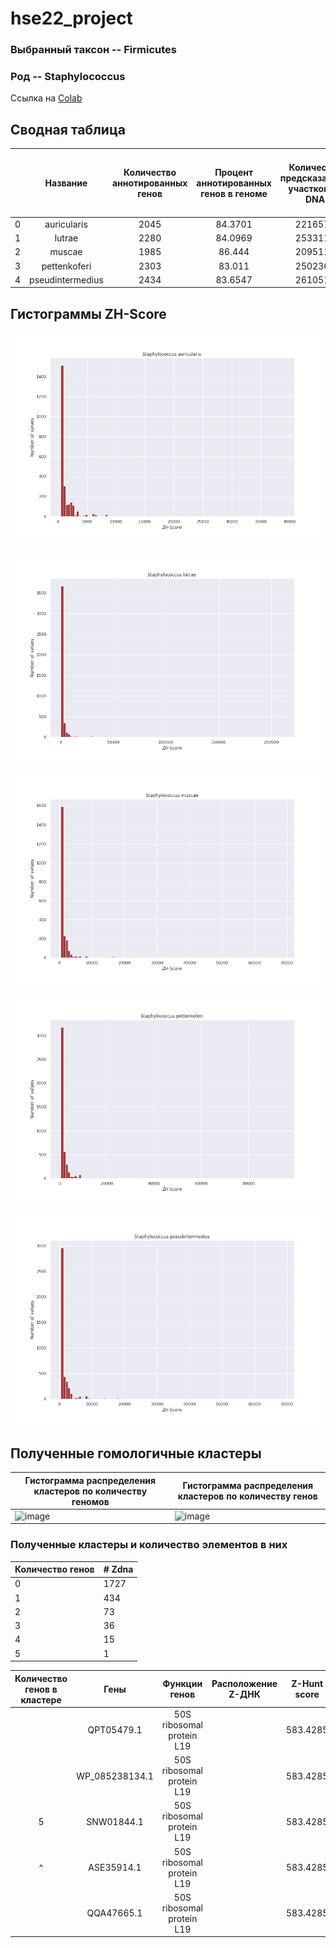 # hse22_project

### Выбранный таксон -- Firmicutes
### Род -- Staphylococcus

Ссылка на [Colab](https://colab.research.google.com/drive/1KvwGpGeUnkofNStrHkD7mnYE-YJotDiY?usp=sharing)

## Сводная таблица

|    | Название         |   Количество аннотированных генов |   Процент аннотированных генов в геноме |   Количество предсказанных участков Z-DNA |   Количество предсказанных участков Z-DNA с zh_score > 500 |   Общая длина участков с zh_score > 500 |
|---:|:----------------:|:---------------------------------:|:---------------------------------------:|:-----------------------------------------:|:----------------------------------------------------------:|:---------------------------------------:|
|  0 | auricularis      |                              2045 |                                 84.3701 |                                   2216575 |                                                       2508 |                                   25202 |
|  1 | lutrae           |                              2280 |                                 84.0969 |                                   2533115 |                                                       4303 |                                   43046 |
|  2 | muscae           |                              1985 |                                 86.444  |                                   2095116 |                                                       2208 |                                   22504 |
|  3 | pettenkoferi     |                              2303 |                                 83.011  |                                   2502360 |                                                       4445 |                                   44090 |
|  4 | pseudintermedius |                              2434 |                                 83.6547 |                                   2610514 |                                                       4306 |                                   42932 |

## Гистограммы ZH-Score

![image](pics/auricularis.png)

![image](pics/lutrae.png)

![image](pics/muscae.png)

![image](pics/pettenkoferi.png)

![image](pics/pseudintermedius.png)

## Полученные гомологичные кластеры
Гистограмма распределения кластеров по количеству геномов | Гистограмма распределения кластеров по количеству генов
-|-
![image](https://user-images.githubusercontent.com/86663451/173706278-45aab74b-444a-4728-9816-d9e969183924.png) | ![image](https://user-images.githubusercontent.com/86663451/173706308-a380250d-6cc9-42ec-91be-a369fdb2be03.png) 

### Полученные кластеры и количество элементов в них
|  Количество генов  | # Zdna |
|:---|:---------|
|  0 |     1727 |
|  1 |      434 |
|  2 |       73 |
|  3 |       36 |
|  4 |       15 |
|  5 |        1 |

| Количество генов в кластере | Гены | Функции генов | Расположение Z-ДНК | Z-Hunt score |
|:---------------------------:|:----:|:-------------:|:------------------:|:------------:|
|  | QPT05479.1 | 50S ribosomal protein L19 | | 583.4285 |
|  | WP_085238134.1 | 50S ribosomal protein L19 | | 583.4285 |
| 5 | SNW01844.1 | 50S ribosomal protein L19 | | 583.4285 |
| ^ | ASE35914.1 | 50S ribosomal protein L19 | | 583.4285 |
|  | QQA47665.1 | 50S ribosomal protein L19 | | 583.4285 |


